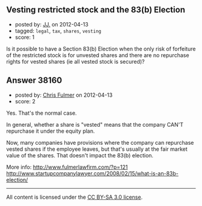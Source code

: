 ## Vesting restricted stock and the 83(b) Election

- posted by: [JJ.](https://stackexchange.com/users/-1/17128-jj) on 2012-04-13
- tagged: `legal`, `tax`, `shares`, `vesting`
- score: 1

Is it possible to have a Section 83(b) Election when the only risk of forfeiture of the restricted stock is for unvested shares and there are no repurchase rights for vested shares (ie all vested stock is secured)?


## Answer 38160

- posted by: [Chris Fulmer](https://stackexchange.com/users/-1/17026-chris-fulmer) on 2012-04-13
- score: 2

Yes.  That's the normal case.  

In general, whether a share is "vested" means that the company CAN'T repurchase it under the equity plan.  

Now, many companies have provisions where the company can repurchase vested shares if the employee leaves, but that's usually at the fair market value of the shares.   That doesn't impact the 83(b) election.

More info: http://www.fulmerlawfirm.com/?p=121  http://www.startupcompanylawyer.com/2008/02/15/what-is-an-83b-election/ 



---

All content is licensed under the [CC BY-SA 3.0 license](https://creativecommons.org/licenses/by-sa/3.0/).
